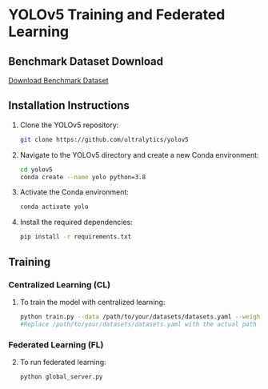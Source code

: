 # YOLOv5 Training and Federated Learning

## Benchmark Dataset Download
[Download Benchmark Dataset](https://drive.google.com/file/d/1Ec031OKDUfvuDW_WvF5vqmIJATb4wJlI/view?usp=drivesdk)

## Installation Instructions

1. Clone the YOLOv5 repository:
   ```bash
   git clone https://github.com/ultralytics/yolov5

2. Navigate to the YOLOv5 directory and create a new Conda environment:
   ```bash
   cd yolov5
   conda create --name yolo python=3.8

4. Activate the Conda environment:
   ```bash
   conda activate yolo

6. Install the required dependencies:
   ```bash
   pip install -r requirements.txt

## Training
### Centralized Learning (CL)
1. To train the model with centralized learning:
   ```bash
   python train.py --data /path/to/your/datasets/datasets.yaml --weights yolov5s.pt --img 640 --batch 16 --epochs 10 --name cl
   #Replace /path/to/your/datasets/datasets.yaml with the actual path to your dataset configuration file.

### Federated Learning (FL)
2. To run federated learning:
   ```bash
   python global_server.py
